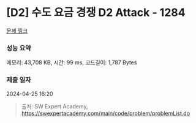 # [D2] 수도 요금 경쟁 D2 Attack - 1284 

[문제 링크](https://swexpertacademy.com/main/code/problem/problemDetail.do?contestProbId=AV189xUaI8UCFAZN) 

### 성능 요약

메모리: 43,708 KB, 시간: 99 ms, 코드길이: 1,787 Bytes

### 제출 일자

2024-04-25 16:20



> 출처: SW Expert Academy, https://swexpertacademy.com/main/code/problem/problemList.do